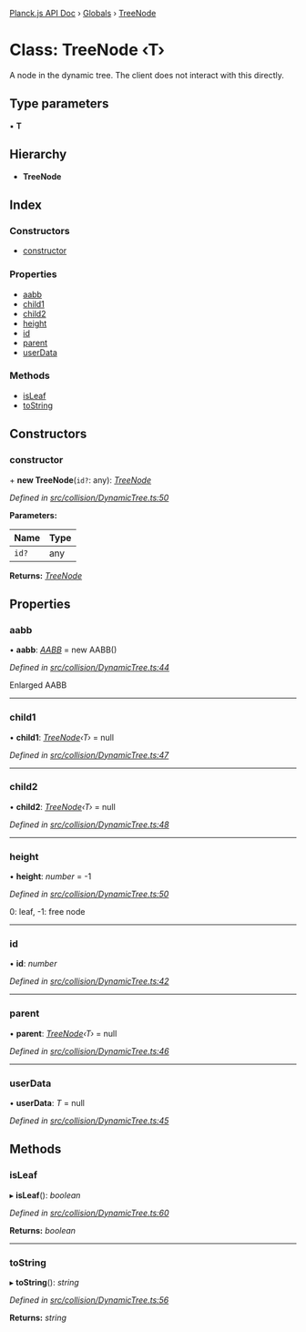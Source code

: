 [Planck.js API Doc](../README.md) › [Globals](../globals.md) › [TreeNode](treenode.md)

# Class: TreeNode ‹**T**›

A node in the dynamic tree. The client does not interact with this directly.

## Type parameters

▪ **T**

## Hierarchy

* **TreeNode**

## Index

### Constructors

* [constructor](treenode.md#constructor)

### Properties

* [aabb](treenode.md#aabb)
* [child1](treenode.md#child1)
* [child2](treenode.md#child2)
* [height](treenode.md#height)
* [id](treenode.md#id)
* [parent](treenode.md#parent)
* [userData](treenode.md#userdata)

### Methods

* [isLeaf](treenode.md#isleaf)
* [toString](treenode.md#tostring)

## Constructors

###  constructor

\+ **new TreeNode**(`id?`: any): *[TreeNode](treenode.md)*

*Defined in [src/collision/DynamicTree.ts:50](https://github.com/shakiba/planck.js/blob/1523746/src/collision/DynamicTree.ts#L50)*

**Parameters:**

Name | Type |
------ | ------ |
`id?` | any |

**Returns:** *[TreeNode](treenode.md)*

## Properties

###  aabb

• **aabb**: *[AABB](aabb.md)* = new AABB()

*Defined in [src/collision/DynamicTree.ts:44](https://github.com/shakiba/planck.js/blob/1523746/src/collision/DynamicTree.ts#L44)*

Enlarged AABB

___

###  child1

• **child1**: *[TreeNode](treenode.md)‹T›* = null

*Defined in [src/collision/DynamicTree.ts:47](https://github.com/shakiba/planck.js/blob/1523746/src/collision/DynamicTree.ts#L47)*

___

###  child2

• **child2**: *[TreeNode](treenode.md)‹T›* = null

*Defined in [src/collision/DynamicTree.ts:48](https://github.com/shakiba/planck.js/blob/1523746/src/collision/DynamicTree.ts#L48)*

___

###  height

• **height**: *number* = -1

*Defined in [src/collision/DynamicTree.ts:50](https://github.com/shakiba/planck.js/blob/1523746/src/collision/DynamicTree.ts#L50)*

0: leaf, -1: free node

___

###  id

• **id**: *number*

*Defined in [src/collision/DynamicTree.ts:42](https://github.com/shakiba/planck.js/blob/1523746/src/collision/DynamicTree.ts#L42)*

___

###  parent

• **parent**: *[TreeNode](treenode.md)‹T›* = null

*Defined in [src/collision/DynamicTree.ts:46](https://github.com/shakiba/planck.js/blob/1523746/src/collision/DynamicTree.ts#L46)*

___

###  userData

• **userData**: *T* = null

*Defined in [src/collision/DynamicTree.ts:45](https://github.com/shakiba/planck.js/blob/1523746/src/collision/DynamicTree.ts#L45)*

## Methods

###  isLeaf

▸ **isLeaf**(): *boolean*

*Defined in [src/collision/DynamicTree.ts:60](https://github.com/shakiba/planck.js/blob/1523746/src/collision/DynamicTree.ts#L60)*

**Returns:** *boolean*

___

###  toString

▸ **toString**(): *string*

*Defined in [src/collision/DynamicTree.ts:56](https://github.com/shakiba/planck.js/blob/1523746/src/collision/DynamicTree.ts#L56)*

**Returns:** *string*
